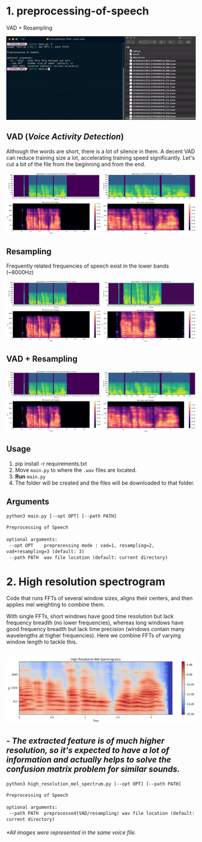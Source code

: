 # 1. preprocessing-of-speech
VAD + Resampling

![](docs/record.gif)

## VAD (*Voice Activity Detection*)
Although the words are short, there is a lot of silence in them. A decent VAD can reduce training size a lot, accelerating training speed significantly. Let's cut a bit of the file from the beginning and from the end. 

<img src="docs/raw.png" width="50%"><img src="docs/VAD.png" width="50%">

## Resampling
Frequently related frequencies of speech exist in the lower bands (~8000Hz)

<img src="docs/raw.png" width="50%"><img src="docs/resampling.png" width="50%">

## VAD + Resampling

<img src="docs/raw.png" width="50%"><img src="docs/VAD.png" width="50%">

## Usage
1. pip install -r requirements.txt
2. Move `main.py` to where the `.wav` files are located.
3. **Run** `main.py`
4. The folder will be created and the files will be downloaded to that folder.

## Arguments

```
python3 main.py [--opt OPT] [--path PATH]
```
```
Preprocessing of Speech

optional arguments:
 --opt OPT    preprecessing mode : vad=1, resampling=2, vad+resampling=3 (default: 3)
 --path PATH  wav file location (default: current directory)
```


# 2. High resolution spectrogram
Code that runs FFTs of several window sizes, aligns their centers, and then applies mel weighting to combine them.

With single FFTs, short windows have good time resolution but lack frequency breadth (no lower frequencies), whereas long windows have good frequency breadth but lack time precision (windows contain many wavelengths at higher frequencies). Here we combine FFTs of varying window length to tackle this.

![](docs/High_Resolution_Mel_Spectrogram.png)
---------------------------
***- The extracted feature is of much higher resolution, so it's expected to have a lot of information and actually helps to solve the confusion matrix problem for similar sounds.***
---------------------------
```
python3 high_resolution_mel_spectrum.py [--opt OPT] [--path PATH]
```
```
Preprocessing of Speech

optional arguments:
 --path PATH  preprocessed(VAD/resampling) wav file location (default: current directory)
```



###### \*All images were represented in the same voice file.
